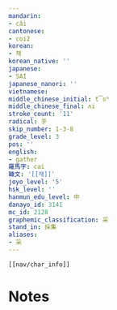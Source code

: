 ```yaml
---
mandarin:
- cǎi
cantonese:
- coi2
korean:
- 채
korean_native: ''
japanese:
- SAI
japanese_nanori: ''
vietnamese:
middle_chinese_initial: t͡sʰ
middle_chinese_final: ʌi
stroke_count: '11'
radical: 手
skip_number: 1-3-8
grade_level: 3
pos: ''
english:
- gather
羅馬字: cai
韓文: '[[채]]'
joyo_level: '5'
hsk_level: ''
hanmun_edu_level: 中
danayo_id: 3141
mc_id: 2128
graphemic_classification: 采
stand_in: 採集
aliases:
- 采
---
```

```meta-bind-embed
[[nav/char_info]]
```

# Notes
